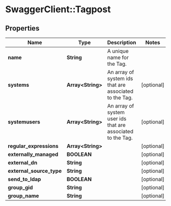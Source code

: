 # SwaggerClient::Tagpost

## Properties
Name | Type | Description | Notes
------------ | ------------- | ------------- | -------------
**name** | **String** | A unique name for the Tag. | 
**systems** | **Array&lt;String&gt;** | An array of system ids that are associated to the Tag. | [optional] 
**systemusers** | **Array&lt;String&gt;** | An array of system user ids that are associated to the Tag. | [optional] 
**regular_expressions** | **Array&lt;String&gt;** |  | [optional] 
**externally_managed** | **BOOLEAN** |  | [optional] 
**external_dn** | **String** |  | [optional] 
**external_source_type** | **String** |  | [optional] 
**send_to_ldap** | **BOOLEAN** |  | [optional] 
**group_gid** | **String** |  | [optional] 
**group_name** | **String** |  | [optional] 


